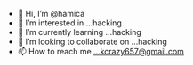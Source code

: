 - 👋 Hi, I’m @hamica
- 👀 I’m interested in ...hacking
- 🌱 I’m currently learning ...hacking
- 💞️ I’m looking to collaborate on ...hacking
- 📫 How to reach me ...kcrazy657@gmail.com

<!---
hamica/hamica is a ✨ special ✨ repository because its `README.md` (this file) appears on your GitHub profile.
You can click the Preview link to take a look at your changes.
--->
